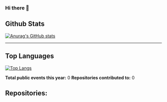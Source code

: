### Hi there 👋

## Github Stats
[![Anurag's GitHub stats](https://github-readme-stats.vercel.app/api?username=oriontech15&hide=stars,prs)](https://github.com/oriontech15/github-readme-stats)

---

## Top Languages
[![Top Langs](https://github-readme-stats.vercel.app/api/top-langs/?username=oriontech15)](https://github.com/oriontech15/github-readme-stats)

<!-- GITHUB_SUMMARY_START -->
**Total public events this year:** 0
**Repositories contributed to:** 0
## Repositories:
<!-- GITHUB_SUMMARY_END -->

<!--
**oriontech15/oriontech15** is a ✨ _special_ ✨ repository because its `README.md` (this file) appears on your GitHub profile.

Here are some ideas to get you started:

- 🔭 I’m currently working on ...
- 🌱 I’m currently learning ...
- 👯 I’m looking to collaborate on ...
- 🤔 I’m looking for help with ...
- 💬 Ask me about ...
- 📫 How to reach me: ...
- 😄 Pronouns: ...
- ⚡ Fun fact: ...
-->
